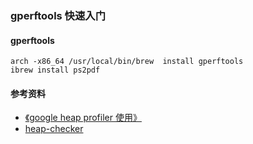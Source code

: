 ### gperftools 快速入门

#### gperftools
```shell
arch -x86_64 /usr/local/bin/brew  install gperftools
ibrew install ps2pdf
```

#### 参考资料
+ [《google heap profiler 使用》](https://www.twblogs.net/a/5b8354f72b71776c51e29838/?lang=zh-cn)
+ [heap-checker](https://gperftools.github.io/gperftools/heap_checker.html)